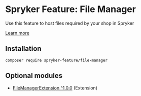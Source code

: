 # Spryker Feature: File Manager

Use this feature to host files required by your shop in Spryker

[Learn more](https://docs.spryker.com/docs/pbc/all/content-management-system/202307.0/base-shop/file-manager-feature-overview.html)

## Installation

```
composer require spryker-feature/file-manager
```

## Optional modules
- [FileManagerExtension ^1.0.0](https://github.com/spryker/file-manager-extension) (Extension)
